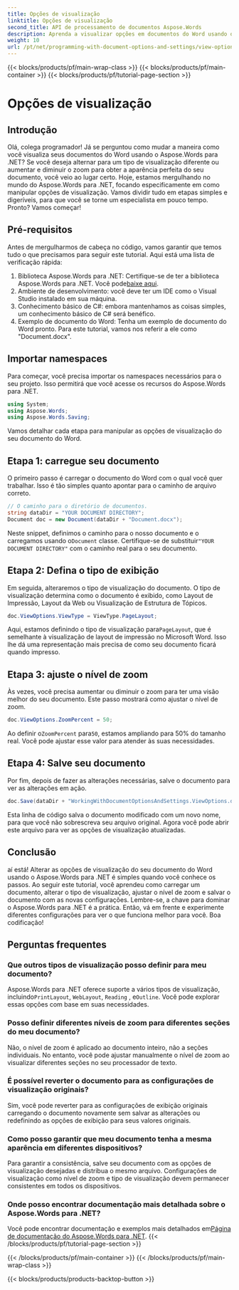 ```yaml
---
title: Opções de visualização
linktitle: Opções de visualização
second_title: API de processamento de documentos Aspose.Words
description: Aprenda a visualizar opções em documentos do Word usando o Aspose.Words para .NET. Este guia aborda a configuração de tipos de visualização, o ajuste de níveis de zoom e o salvamento do seu documento.
weight: 10
url: /pt/net/programming-with-document-options-and-settings/view-options/
---
```


{{< blocks/products/pf/main-wrap-class >}}
{{< blocks/products/pf/main-container >}}
{{< blocks/products/pf/tutorial-page-section >}}

# Opções de visualização

## Introdução

Olá, colega programador! Já se perguntou como mudar a maneira como você visualiza seus documentos do Word usando o Aspose.Words para .NET? Se você deseja alternar para um tipo de visualização diferente ou aumentar e diminuir o zoom para obter a aparência perfeita do seu documento, você veio ao lugar certo. Hoje, estamos mergulhando no mundo do Aspose.Words para .NET, focando especificamente em como manipular opções de visualização. Vamos dividir tudo em etapas simples e digeríveis, para que você se torne um especialista em pouco tempo. Pronto? Vamos começar!

## Pré-requisitos

Antes de mergulharmos de cabeça no código, vamos garantir que temos tudo o que precisamos para seguir este tutorial. Aqui está uma lista de verificação rápida:

1.  Biblioteca Aspose.Words para .NET: Certifique-se de ter a biblioteca Aspose.Words para .NET. Você pode[baixe aqui](https://releases.aspose.com/words/net/).
2. Ambiente de desenvolvimento: você deve ter um IDE como o Visual Studio instalado em sua máquina.
3. Conhecimento básico de C#: embora mantenhamos as coisas simples, um conhecimento básico de C# será benéfico.
4. Exemplo de documento do Word: Tenha um exemplo de documento do Word pronto. Para este tutorial, vamos nos referir a ele como "Document.docx".

## Importar namespaces

Para começar, você precisa importar os namespaces necessários para o seu projeto. Isso permitirá que você acesse os recursos do Aspose.Words para .NET.

```csharp
using System;
using Aspose.Words;
using Aspose.Words.Saving;
```

Vamos detalhar cada etapa para manipular as opções de visualização do seu documento do Word.

## Etapa 1: carregue seu documento

O primeiro passo é carregar o documento do Word com o qual você quer trabalhar. Isso é tão simples quanto apontar para o caminho de arquivo correto.

```csharp
// O caminho para o diretório de documentos.
string dataDir = "YOUR DOCUMENT DIRECTORY";
Document doc = new Document(dataDir + "Document.docx");
```

 Neste snippet, definimos o caminho para o nosso documento e o carregamos usando o`Document` classe. Certifique-se de substituir`"YOUR DOCUMENT DIRECTORY"` com o caminho real para o seu documento.

## Etapa 2: Defina o tipo de exibição

Em seguida, alteraremos o tipo de visualização do documento. O tipo de visualização determina como o documento é exibido, como Layout de Impressão, Layout da Web ou Visualização de Estrutura de Tópicos.

```csharp
doc.ViewOptions.ViewType = ViewType.PageLayout;
```

 Aqui, estamos definindo o tipo de visualização para`PageLayout`, que é semelhante à visualização de layout de impressão no Microsoft Word. Isso lhe dá uma representação mais precisa de como seu documento ficará quando impresso.

## Etapa 3: ajuste o nível de zoom

Às vezes, você precisa aumentar ou diminuir o zoom para ter uma visão melhor do seu documento. Este passo mostrará como ajustar o nível de zoom.

```csharp
doc.ViewOptions.ZoomPercent = 50;
```

 Ao definir o`ZoomPercent` para`50`, estamos ampliando para 50% do tamanho real. Você pode ajustar esse valor para atender às suas necessidades.

## Etapa 4: Salve seu documento

Por fim, depois de fazer as alterações necessárias, salve o documento para ver as alterações em ação.

```csharp
doc.Save(dataDir + "WorkingWithDocumentOptionsAndSettings.ViewOptions.docx");
```

Esta linha de código salva o documento modificado com um novo nome, para que você não sobrescreva seu arquivo original. Agora você pode abrir este arquivo para ver as opções de visualização atualizadas.

## Conclusão

aí está! Alterar as opções de visualização do seu documento do Word usando o Aspose.Words para .NET é simples quando você conhece os passos. Ao seguir este tutorial, você aprendeu como carregar um documento, alterar o tipo de visualização, ajustar o nível de zoom e salvar o documento com as novas configurações. Lembre-se, a chave para dominar o Aspose.Words para .NET é a prática. Então, vá em frente e experimente diferentes configurações para ver o que funciona melhor para você. Boa codificação!

## Perguntas frequentes

### Que outros tipos de visualização posso definir para meu documento?

 Aspose.Words para .NET oferece suporte a vários tipos de visualização, incluindo`PrintLayout`, `WebLayout`, `Reading` , e`Outline`. Você pode explorar essas opções com base em suas necessidades.

### Posso definir diferentes níveis de zoom para diferentes seções do meu documento?

Não, o nível de zoom é aplicado ao documento inteiro, não a seções individuais. No entanto, você pode ajustar manualmente o nível de zoom ao visualizar diferentes seções no seu processador de texto.

### É possível reverter o documento para as configurações de visualização originais?

Sim, você pode reverter para as configurações de exibição originais carregando o documento novamente sem salvar as alterações ou redefinindo as opções de exibição para seus valores originais.

### Como posso garantir que meu documento tenha a mesma aparência em diferentes dispositivos?

Para garantir a consistência, salve seu documento com as opções de visualização desejadas e distribua o mesmo arquivo. Configurações de visualização como nível de zoom e tipo de visualização devem permanecer consistentes em todos os dispositivos.

### Onde posso encontrar documentação mais detalhada sobre o Aspose.Words para .NET?

 Você pode encontrar documentação e exemplos mais detalhados em[Página de documentação do Aspose.Words para .NET](https://reference.aspose.com/words/net/).
{{< /blocks/products/pf/tutorial-page-section >}}

{{< /blocks/products/pf/main-container >}}
{{< /blocks/products/pf/main-wrap-class >}}

{{< blocks/products/products-backtop-button >}}
